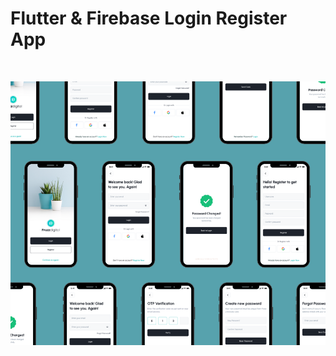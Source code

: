 # Flutter & Firebase Login Register App

<br>

![](https://github.com/ahmettopak/FlutterLoginRegisterApp/blob/main/ProjectImage.png)

